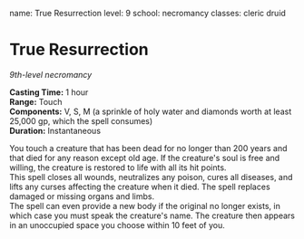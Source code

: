 name: True Resurrection
level: 9
school: necromancy
classes: cleric
         druid

# True Resurrection 
_9th-level necromancy_ 

**Casting Time:** 1 hour    
**Range:** Touch    
**Components:** V, S, M (a sprinkle of holy water and diamonds worth at least 25,000 gp, which the spell consumes)    
**Duration:** Instantaneous 

You touch a creature that has been dead for no longer than 200 years and that died for any reason except old age. If the creature's soul is free and willing, the creature is restored to life with all its hit points.    
This spell closes all wounds, neutralizes any poison, cures all diseases, and lifts any curses affecting the creature when it died. The spell replaces damaged or missing organs and limbs.    
The spell can even provide a new body if the original no longer exists, in which case you must speak the creature's name. The creature then appears in an unoccupied space you choose within 10 feet of you. 